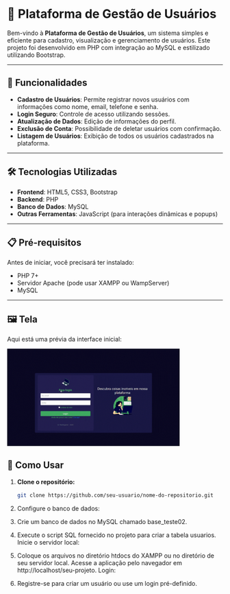 # 🌟 Plataforma de Gestão de Usuários  

Bem-vindo à **Plataforma de Gestão de Usuários**, um sistema simples e eficiente para cadastro, visualização e gerenciamento de usuários. Este projeto foi desenvolvido em PHP com integração ao MySQL e estilizado utilizando Bootstrap.

---

## 🚀 Funcionalidades  

- **Cadastro de Usuários**: Permite registrar novos usuários com informações como nome, email, telefone e senha.  
- **Login Seguro**: Controle de acesso utilizando sessões.  
- **Atualização de Dados**: Edição de informações do perfil.  
- **Exclusão de Conta**: Possibilidade de deletar usuários com confirmação.  
- **Listagem de Usuários**: Exibição de todos os usuários cadastrados na plataforma.  

---

## 🛠️ Tecnologias Utilizadas  

- **Frontend**: HTML5, CSS3, Bootstrap  
- **Backend**: PHP  
- **Banco de Dados**: MySQL  
- **Outras Ferramentas**: JavaScript (para interações dinâmicas e popups)  

---

## 📋 Pré-requisitos  

Antes de iniciar, você precisará ter instalado:  

- PHP 7+  
- Servidor Apache (pode usar XAMPP ou WampServer)  
- MySQL  

---

## 🖼️ Tela

Aqui está uma prévia da interface inicial:

<img src="tela.gif" alt="Exemplo gif" width="80%"> 

## 🚀 Como Usar  

1. **Clone o repositório:**  
   ```bash
   git clone https://github.com/seu-usuario/nome-do-repositorio.git
   
2. Configure o banco de dados:

3. Crie um banco de dados no MySQL chamado base_teste02.
   
5. Execute o script SQL fornecido no projeto para criar a tabela usuarios.
Inicie o servidor local:

6. Coloque os arquivos no diretório htdocs do XAMPP ou no diretório de seu servidor local.
Acesse a aplicação pelo navegador em http://localhost/seu-projeto.
Login:

7. Registre-se para criar um usuário ou use um login pré-definido.
